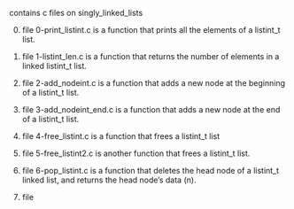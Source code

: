 contains c files on singly_linked_lists

0. file 0-print_listint.c is a function that prints all the elements of a listint_t list.

1. file 1-listint_len.c is a function that returns the number of elements in a linked listint_t list.

2. file 2-add_nodeint.c is a function that adds a new node at the beginning of a listint_t list.

3. file 3-add_nodeint_end.c is a function that adds a new node at the end of a listint_t list.

4. file 4-free_listint.c is a function that frees a listint_t list

5. file 5-free_listint2.c is another function that frees a listint_t list.

6. file 6-pop_listint.c is  a function that deletes the head node of a listint_t linked list, and returns the head node’s data (n).

7. file
